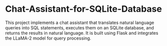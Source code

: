 # Chat-Assistant-for-SQLite-Database
This project implements a chat assistant that translates natural language queries into SQL statements, executes them on an SQLite database, and returns the results in natural language. It is built using Flask and integrates the LLaMA-2 model for query processing.
